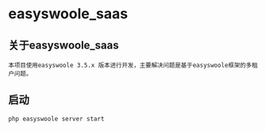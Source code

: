 # easyswoole_saas
## 关于easyswoole_saas
    本项目使用easyswoole 3.5.x 版本进行开发，主要解决问题是基于easyswoole框架的多租户问题。
## 启动
    php easyswoole server start
